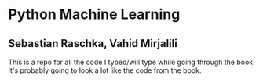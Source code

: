 # Python Machine Learning
## Sebastian Raschka, Vahid Mirjalili

This is a repo for all the code I typed/will type while going through the book. It's probably going to look a lot like the code from the book.
